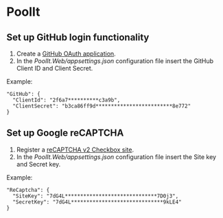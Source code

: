 # PoolIt
## Set up GitHub login functionality
1. Create a [GitHub OAuth application](https://github.com/settings/developers).
2. In the *PoolIt.Web/appsettings.json* configuration file insert the GitHub Client ID and Client Secret.

Example:
```
"GitHub": {
  "ClientId": "2f6a7**********c3a9b",
  "ClientSecret": "b3ca86ff9d*************************8e772"
}
```

## Set up Google reCAPTCHA
1. Register a [reCAPTCHA v2 Checkbox site](https://www.google.com/recaptcha/admin).
2. In the *PoolIt.Web/appsettings.json* configuration file insert the Site key and Secret key.

Example:
```
"ReCaptcha": {
  "SiteKey": "7dG4L******************************7D0j3",
  "SecretKey": "7dG4L******************************9kLE4"
}
```
